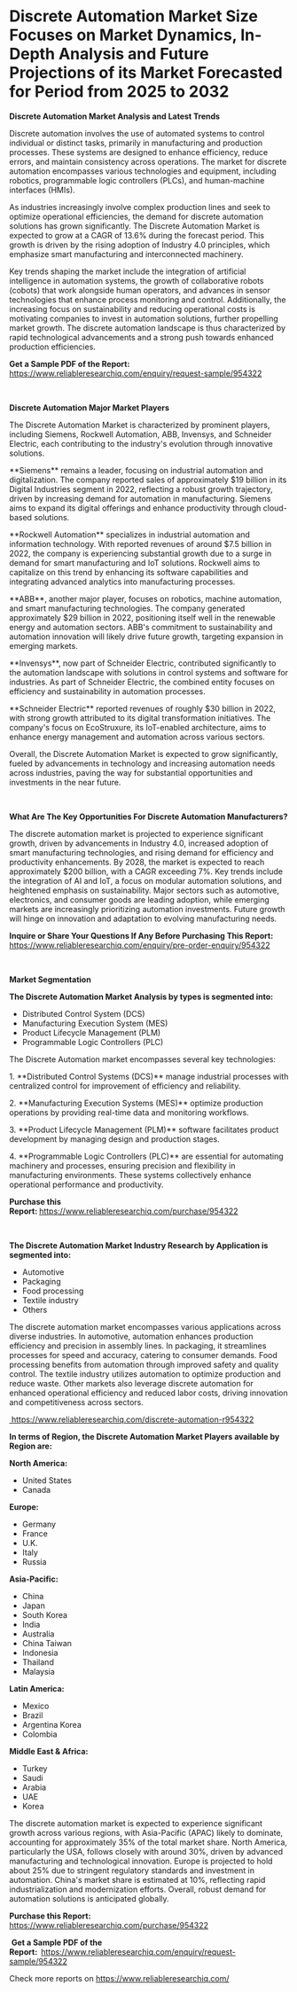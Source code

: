 <p><h1>Discrete Automation Market Size Focuses on Market Dynamics, In-Depth Analysis and Future Projections of its Market Forecasted for Period from 2025 to 2032</h1></p><p><strong>Discrete Automation Market Analysis and Latest Trends</strong></p>
<p><p>Discrete automation involves the use of automated systems to control individual or distinct tasks, primarily in manufacturing and production processes. These systems are designed to enhance efficiency, reduce errors, and maintain consistency across operations. The market for discrete automation encompasses various technologies and equipment, including robotics, programmable logic controllers (PLCs), and human-machine interfaces (HMIs). </p><p>As industries increasingly involve complex production lines and seek to optimize operational efficiencies, the demand for discrete automation solutions has grown significantly. The Discrete Automation Market is expected to grow at a CAGR of 13.6% during the forecast period. This growth is driven by the rising adoption of Industry 4.0 principles, which emphasize smart manufacturing and interconnected machinery. </p><p>Key trends shaping the market include the integration of artificial intelligence in automation systems, the growth of collaborative robots (cobots) that work alongside human operators, and advances in sensor technologies that enhance process monitoring and control. Additionally, the increasing focus on sustainability and reducing operational costs is motivating companies to invest in automation solutions, further propelling market growth. The discrete automation landscape is thus characterized by rapid technological advancements and a strong push towards enhanced production efficiencies.</p></p>
<p><strong>Get a Sample PDF of the Report:&nbsp;</strong> <a href="https://www.reliableresearchiq.com/enquiry/request-sample/954322?utm_campaign=2443&utm_medium=2&utm_source=Github&utm_content=ia&utm_term=07032025&utm_id=discrete-automation">https://www.reliableresearchiq.com/enquiry/request-sample/954322</a></p>
<p>&nbsp;</p>
<p><strong>Discrete Automation Major Market Players</strong></p>
<p><p>The Discrete Automation Market is characterized by prominent players, including Siemens, Rockwell Automation, ABB, Invensys, and Schneider Electric, each contributing to the industry's evolution through innovative solutions.</p><p>**Siemens** remains a leader, focusing on industrial automation and digitalization. The company reported sales of approximately $19 billion in its Digital Industries segment in 2022, reflecting a robust growth trajectory, driven by increasing demand for automation in manufacturing. Siemens aims to expand its digital offerings and enhance productivity through cloud-based solutions.</p><p>**Rockwell Automation** specializes in industrial automation and information technology. With reported revenues of around $7.5 billion in 2022, the company is experiencing substantial growth due to a surge in demand for smart manufacturing and IoT solutions. Rockwell aims to capitalize on this trend by enhancing its software capabilities and integrating advanced analytics into manufacturing processes.</p><p>**ABB**, another major player, focuses on robotics, machine automation, and smart manufacturing technologies. The company generated approximately $29 billion in 2022, positioning itself well in the renewable energy and automation sectors. ABB's commitment to sustainability and automation innovation will likely drive future growth, targeting expansion in emerging markets.</p><p>**Invensys**, now part of Schneider Electric, contributed significantly to the automation landscape with solutions in control systems and software for industries. As part of Schneider Electric, the combined entity focuses on efficiency and sustainability in automation processes.</p><p>**Schneider Electric** reported revenues of roughly $30 billion in 2022, with strong growth attributed to its digital transformation initiatives. The company's focus on EcoStruxure, its IoT-enabled architecture, aims to enhance energy management and automation across various sectors.</p><p>Overall, the Discrete Automation Market is expected to grow significantly, fueled by advancements in technology and increasing automation needs across industries, paving the way for substantial opportunities and investments in the near future.</p></p>
<p>&nbsp;</p>
<p><strong>What Are The Key Opportunities For Discrete Automation Manufacturers?</strong></p>
<p><p>The discrete automation market is projected to experience significant growth, driven by advancements in Industry 4.0, increased adoption of smart manufacturing technologies, and rising demand for efficiency and productivity enhancements. By 2028, the market is expected to reach approximately $200 billion, with a CAGR exceeding 7%. Key trends include the integration of AI and IoT, a focus on modular automation solutions, and heightened emphasis on sustainability. Major sectors such as automotive, electronics, and consumer goods are leading adoption, while emerging markets are increasingly prioritizing automation investments. Future growth will hinge on innovation and adaptation to evolving manufacturing needs.</p></p>
<p><strong>Inquire or Share Your Questions If Any Before Purchasing This Report:</strong> <a href="https://www.reliableresearchiq.com/enquiry/pre-order-enquiry/954322?utm_campaign=2443&utm_medium=2&utm_source=Github&utm_content=ia&utm_term=07032025&utm_id=discrete-automation">https://www.reliableresearchiq.com/enquiry/pre-order-enquiry/954322</a></p>
<p>&nbsp;</p>
<p><strong>Market Segmentation</strong></p>
<p><strong>The Discrete Automation Market Analysis by types is segmented into:</strong></p>
<p><ul><li>Distributed Control System (DCS)</li><li>Manufacturing Execution System (MES)</li><li>Product Lifecycle Management (PLM)</li><li>Programmable Logic Controllers (PLC)</li></ul></p>
<p><p>The Discrete Automation market encompasses several key technologies: </p><p>1. **Distributed Control Systems (DCS)** manage industrial processes with centralized control for improvement of efficiency and reliability.</p><p>2. **Manufacturing Execution Systems (MES)** optimize production operations by providing real-time data and monitoring workflows.</p><p>3. **Product Lifecycle Management (PLM)** software facilitates product development by managing design and production stages.</p><p>4. **Programmable Logic Controllers (PLC)** are essential for automating machinery and processes, ensuring precision and flexibility in manufacturing environments. These systems collectively enhance operational performance and productivity.</p></p>
<p><strong>Purchase this Report:&nbsp;</strong><a href="https://www.reliableresearchiq.com/purchase/954322?utm_campaign=2443&utm_medium=2&utm_source=Github&utm_content=ia&utm_term=07032025&utm_id=discrete-automation">https://www.reliableresearchiq.com/purchase/954322</a></p>
<p>&nbsp;</p>
<p><strong>The Discrete Automation Market Industry Research by Application is segmented into:</strong></p>
<p><ul><li>Automotive</li><li>Packaging</li><li>Food processing</li><li>Textile industry</li><li>Others</li></ul></p>
<p><p>The discrete automation market encompasses various applications across diverse industries. In automotive, automation enhances production efficiency and precision in assembly lines. In packaging, it streamlines processes for speed and accuracy, catering to consumer demands. Food processing benefits from automation through improved safety and quality control. The textile industry utilizes automation to optimize production and reduce waste. Other markets also leverage discrete automation for enhanced operational efficiency and reduced labor costs, driving innovation and competitiveness across sectors.</p></p>
<p><a href="https://www.reliableresearchiq.com/discrete-automation-r954322?utm_campaign=2443&utm_medium=2&utm_source=Github&utm_content=ia&utm_term=07032025&utm_id=discrete-automation">&nbsp;https://www.reliableresearchiq.com/discrete-automation-r954322</a></p>
<p><strong>In terms of Region, the Discrete Automation Market Players available by Region are:</strong></p>
<p>
    <p> <strong> North America: </strong>
        <ul>
            <li>United States</li>
            <li>Canada</li>
        </ul>
        </p> 
    <p> <strong> Europe: </strong>
        <ul>
            <li>Germany</li>
            <li>France</li>
            <li>U.K.</li>
            <li>Italy</li>
            <li>Russia</li>
        </ul>
        </p> 
    <p> <strong> Asia-Pacific: </strong>
        <ul>
            <li>China</li>
            <li>Japan</li>
            <li>South Korea</li>
            <li>India</li>
            <li>Australia</li>
            <li>China Taiwan</li>
            <li>Indonesia</li>
            <li>Thailand</li>
            <li>Malaysia</li>
        </ul>
        </p> 
    <p> <strong> Latin America: </strong>
        <ul>
            <li>Mexico</li>
            <li>Brazil</li>
            <li>Argentina Korea</li>
            <li>Colombia</li>
        </ul>
        </p> 
    <p> <strong> Middle East & Africa: </strong>
        <ul>
            <li>Turkey</li>
            <li>Saudi</li>
            <li>Arabia</li>
            <li>UAE</li>
            <li>Korea</li>
        </ul>
    </p>
    </p>
<p><p>The discrete automation market is expected to experience significant growth across various regions, with Asia-Pacific (APAC) likely to dominate, accounting for approximately 35% of the total market share. North America, particularly the USA, follows closely with around 30%, driven by advanced manufacturing and technological innovation. Europe is projected to hold about 25% due to stringent regulatory standards and investment in automation. China's market share is estimated at 10%, reflecting rapid industrialization and modernization efforts. Overall, robust demand for automation solutions is anticipated globally.</p></p>
<p><strong>Purchase this Report: </strong><a href="https://www.reliableresearchiq.com/purchase/954322?utm_campaign=2443&utm_medium=2&utm_source=Github&utm_content=ia&utm_term=07032025&utm_id=discrete-automation">https://www.reliableresearchiq.com/purchase/954322</a></p>
<p>&nbsp;<strong>Get a Sample PDF of the Report:&nbsp;&nbsp;</strong><a href="https://www.reliableresearchiq.com/enquiry/request-sample/954322?utm_campaign=2443&utm_medium=2&utm_source=Github&utm_content=ia&utm_term=07032025&utm_id=discrete-automation">https://www.reliableresearchiq.com/enquiry/request-sample/954322</a></p>
<p><strong></strong></p>
<p>Check more reports on <a href="https://www.reliableresearchiq.com/?utm_campaign=2443&utm_medium=2&utm_source=Github&utm_content=ia&utm_term=07032025&utm_id=discrete-automation">https://www.reliableresearchiq.com/</a></p>